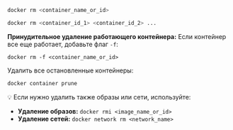 ```bash
docker rm <container_name_or_id>
```

```bash
docker rm <container_id_1> <container_id_2> ...
```

**Принудительное удаление работающего контейнера:** Если контейнер все еще работает, добавьте флаг `-f`:
```
docker rm -f <container_name_or_id>
```

Удалить все остановленные контейнеры:
```bash
docker container prune
```

💡 Если нужно удалить также образы или сети, используйте:

- **Удаление образов:** `docker rmi <image_name_or_id>`
- **Удаление сетей:** `docker network rm <network_name>`